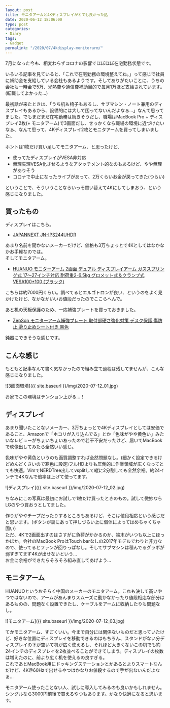```yaml
---
layout: post
title: モニタアームと4Kディスプレイがとても良かった話
date: 2020-06-12 18:06:00
type: post
categories:
- Diary
tags:
- Gadget
permalink: "/2020/07/4kdisplay-monitorarm/"
---
```


7月になった今も、相変わらずコロナの影響でほぼほぼ在宅勤務状態です。

いろいろ記事を見ていると、「これで在宅勤務の環境整えてね。」って感じで社員に補助金を支給している会社もあるようです。そしてありがたいことに、うちの会社も一時金で5万、光熱費や通信費補助目的で毎月1万ほど支給されています。(転職してよかった…)

最初話が来たときは、「うち机も椅子もあるし、サブマシン・ノート兼用のディスプレイもあるから、設備的には大して困ってないんだよなぁ…」なんて思ってました。でもまだまだ在宅勤務は続きそうだし、職場はMacBook Pro + ディスプレイ2枚(+ モニタアーム)で3画面だし、せっかくなら職場の環境に近づけたいなぁ、なんて思って、4Kディスプレイ2枚とモニタアームを買ってしまいました。

ホントは1枚だけ買い足してモニタアーム、と思ったけど、

- 使ってたディスプレイがVESA非対応
- 無理矢理VESA化させるようなアタッチメント的なのもあるけど、やや無理がありそう
- コロナで中止になったライブがあって、2万くらいお金が戻ってきた(つらい)

ということで、そういうことならいっそ買い替えて4Kにしてしまおう、という感じになりました。

## 買ったもの

ディスプレイはこちら。

- [JAPANNEXT JN-IPS244UHDR](https://www.amazon.co.jp/dp/B07TV41L3R/)

あまり名前を聞かないメーカーだけど、価格も3万ちょっとで4Kとしてはなかなかお手軽なのでは。  
そしてモニタアーム。

- [HUANUO モニターアーム 2画面 デュアル ディスプレイアーム ガススプリング式 17～27インチ対応 耐荷重2-6.5kg グロメット式＆クランプ式 VESA100*100 (ブラック)](https://www.amazon.co.jp/dp/B07W3KK949/)

こちらは約7000円くらい。調べてるとエルゴトロンが良い、というのをよく見かけたけど、なかなかいいお値段だったのでここらへんで。

あと机の天板保護のため、一応補強プレートを買っておきました。

- [ZepSon モニターアーム補強プレート 取付部硬さ強化対策 デスク保護 傷防止 滑り止めシート付き 黒色](https://www.amazon.co.jp/dp/B07SYPF134/)

鈍器にできそうな感じです。

## こんな感じ

もともと記事なんて書く気なかったので組み立て過程は残してませんが、こんな感じになりました。

![3画面環境]({{ site.baseurl }}/img/2020-07-12_01.jpg)

お家でこの環境はテンション上がる…！

## ディスプレイ

あまり聞いたことないメーカー、3万ちょっとで4Kディスプレイとしては安価であること、Amazonで「ホコリが入り込んでる」とか「色味がやや黄色い」みたいなレビューがちょいちょいあったので若干不安だったけど、届いてMacBookで映像出してみたら全然いい感じ。

色味がやや黄色というのも画質調整すれば全然問題なし。(細かく設定できるけどめんどくさいので寒色に設定)フルHDよりも圧倒的に作業領域が広くなってとても快適。VimでNERDTree出してvsplitして縦に2分割しても全然余裕。約24インチで4Kなんで倍率は上げて使ってます。

![ディスプレイ]({{ site.baseurl }}/img/2020-07-12_02.jpg)

ちなみにこの写真は最初にお試しで1枚だけ買ったときのもの。試して微妙ならLGのやつ買おうとしてました。

作りがややチープだったりするところもあるけど、そこは値段相応という感じだと思います。(ボタンが裏にあって押しづらい上に個体によってはめちゃくちゃ固い)  
ただ、4Kで2画面出すのはさすがに負荷がかかるのか、端末がいつも以上にほっかほか。会社のMacBook ProはTouch barなしの2017年モデルでわりと非力なので、使ってるとファンが回りっぱなし。そしてサブマシンは積んでるグラボが弱すぎてまず4Kが出せないという…  
お金に余裕ができたらそろそろ組み直してあげよう…

## モニタアーム

HUANUOというおそらく中国のメーカーのモニタアーム。これも決して高いやつではないので、アームがあんまりスムーズに動かなかったり値段相応な部分はあるものの、問題なく設置できたし、ケーブルをアームに収納したりも問題なし。

![モニタアーム]({{ site.baseurl }}/img/2020-07-12_03.jpg)

てかモニタアーム、すごくいい。今まで自分には関係ないものだと思っていたけど、好きな位置にディスプレイを移動できるのはもちろん、スタンドがない分ディスプレイの下が空いて机が広く使えるし、それほど大きくないこの机でも約24インチのディスプレイを2枚並べることができてしまう。ディスプレイの枚数は増えたのに、前より広く机を使えるの良すぎる。  
これであとMacBook用にドッキングステーションとかあるとよりスマートなんだけど、4K@60Hzで出せるやつはかなりお値段するので手が出ないんだよなぁ…

モニタアーム使ったことない人、試しに導入してみるのも良いかもしれません。シングルなら3000円前後で買えるやつもあります。かなり快適になると思います。
